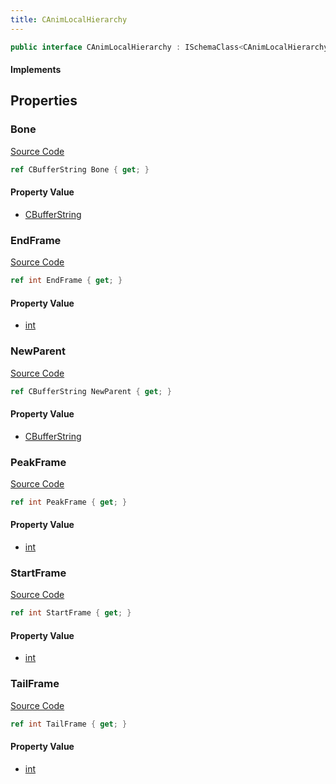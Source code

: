```yaml
---
title: CAnimLocalHierarchy
---
```


```csharp
public interface CAnimLocalHierarchy : ISchemaClass<CAnimLocalHierarchy>, ISchemaField, ISchemaClass, INativeHandle
```

#### Implements

## Properties

### Bone

[Source Code](https://github.com/swiftly-solution/swiftlys2/blob/beta/managed/src/SwiftlyS2.Generated/Schemas/Interfaces/CAnimLocalHierarchy.cs#L16)

```csharp
ref CBufferString Bone { get; }
```

#### Property Value

- [CBufferString](/docs/api/shared/natives/cbufferstring)

### EndFrame

[Source Code](https://github.com/swiftly-solution/swiftlys2/blob/beta/managed/src/SwiftlyS2.Generated/Schemas/Interfaces/CAnimLocalHierarchy.cs#L26)

```csharp
ref int EndFrame { get; }
```

#### Property Value

- [int](https://learn.microsoft.com/dotnet/api/system.int32)

### NewParent

[Source Code](https://github.com/swiftly-solution/swiftlys2/blob/beta/managed/src/SwiftlyS2.Generated/Schemas/Interfaces/CAnimLocalHierarchy.cs#L18)

```csharp
ref CBufferString NewParent { get; }
```

#### Property Value

- [CBufferString](/docs/api/shared/natives/cbufferstring)

### PeakFrame

[Source Code](https://github.com/swiftly-solution/swiftlys2/blob/beta/managed/src/SwiftlyS2.Generated/Schemas/Interfaces/CAnimLocalHierarchy.cs#L22)

```csharp
ref int PeakFrame { get; }
```

#### Property Value

- [int](https://learn.microsoft.com/dotnet/api/system.int32)

### StartFrame

[Source Code](https://github.com/swiftly-solution/swiftlys2/blob/beta/managed/src/SwiftlyS2.Generated/Schemas/Interfaces/CAnimLocalHierarchy.cs#L20)

```csharp
ref int StartFrame { get; }
```

#### Property Value

- [int](https://learn.microsoft.com/dotnet/api/system.int32)

### TailFrame

[Source Code](https://github.com/swiftly-solution/swiftlys2/blob/beta/managed/src/SwiftlyS2.Generated/Schemas/Interfaces/CAnimLocalHierarchy.cs#L24)

```csharp
ref int TailFrame { get; }
```

#### Property Value

- [int](https://learn.microsoft.com/dotnet/api/system.int32)

